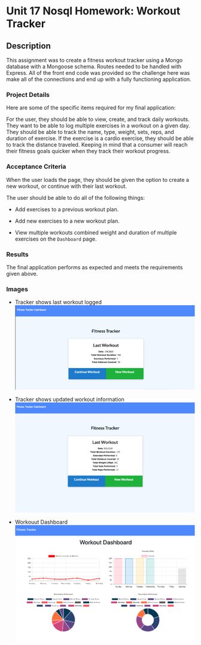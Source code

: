 # Unit 17 Nosql Homework: Workout Tracker



## Description

This assignment was to create a fitness workout tracker using a Mongo database with a Mongoose schema. Routes needed to be handled with Express. All of the front end code was provided so the challenge here was make all of the connections and end up with a fully functioning application.


### Project Details

Here are some of the specific items required for my final application:

For the user, they should be able to view, create, and track daily workouts. They want to be able to log multiple exercises in a workout on a given day. They should be able to track the name, type, weight, sets, reps, and duration of exercise. If the exercise is a cardio exercise, they should be able to track the distance traveled. Keeping in mind that a consumer will reach their fitness goals quicker when they track their workout progress.

### Acceptance Criteria

When the user loads the page, they should be given the option to create a new workout, or continue with their last workout.

The user should be able to do all of the following things:

  - Add exercises to a previous workout plan.

  - Add new exercises to a new workout plan.

  - View multiple workouts combined weight and duration of multiple exercises on the `Dashboard` page.

### Results

The final application performs as expected and meets the requirements given above. 


### Images

- Tracker shows last workout logged<br>
![Last Workout](assets/images/lastworkout.jpg) 

- Tracker shows updated workout information<br>
![Updated Workout](assets/images/updateworkout.jpg) 

- Workouut Dashboard<br>
![Workout Dashboard](assets/images/dashboard.jpg) 